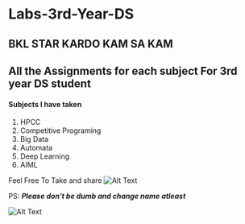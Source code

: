 # Labs-3rd-Year-DS

## BKL STAR KARDO KAM SA KAM

## All the Assignments for each subject For 3rd year DS student

#### Subjects I have taken

1. HPCC
2. Competitive Programing
3. Big Data
4. Automata
5. Deep Learning
6. AIML

Feel Free To Take and share
![Alt Text](https://media.giphy.com/media/ZL46MLwEe4ZIEvk9Ek/giphy.gif)



PS: ***Please don't be dumb and change name atleast***


![Alt Text](https://media.giphy.com/media/FQyQEYd0KlYQ/giphy.gif)
